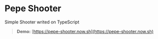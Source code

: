 # Pepe Shooter
Simple Shooter writed on TypeScript

>  **Demo:** [https://pepe-shooter.now.sh](https://pepe-shooter.now.sh)

